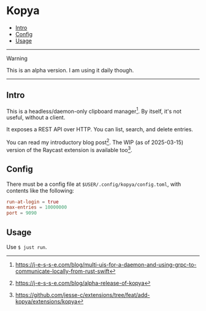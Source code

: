 # Kopya

<!--toc:start-->
- [Intro](#intro)
- [Config](#config)
- [Usage](#usage)
<!--toc:end-->

---

> [!WARNING]
> This is an alpha version. I am using it daily though.

---

## Intro

This is a headless/daemon-only clipboard manager[^1]. By itself, it's not useful, without a client.

It exposes a REST API over HTTP. You can list, search, and delete entries.

You can read my introductory blog post[^2]. The WIP (as of 2025-03-15) version of the Raycast extension is available too[^3].

## Config

There must be a config file at `$USER/.config/kopya/config.toml`, with contents like the following:

```toml
run-at-login = true
max-entries = 10000000
port = 9090
```

## Usage

Use `$ just run`.

[^1]: https://j-e-s-s-e.com/blog/multi-uis-for-a-daemon-and-using-grpc-to-communicate-locally-from-rust-swift
[^2]: https://j-e-s-s-e.com/blog/alpha-release-of-kopya
[^3]: https://github.com/jesse-c/extensions/tree/feat/add-kopya/extensions/kopya
